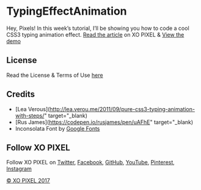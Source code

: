 # TypingEffectAnimation
Hey, Pixels! In this week’s tutorial, I’ll be showing you how to code a cool CSS3 typing animation effect.
[Read the article](http://xopixel.com/typing-effect-animation-css3/) on XO PIXEL
& [View the demo](http://xopixel.com/demo/Typing%20Effect%20Animation%20CSS3/)

## License
Read the License & Terms of Use [here](http://xopixel.com/terms-of-use/)

## Credits
- [Lea Verous](http://lea.verou.me/2011/09/pure-css3-typing-animation-with-steps/" target="_blank)
- [Rus James](https://codepen.io/rusjames/pen/uAFhE" target="_blank)
- Inconsolata Font by [Google Fonts](https://fonts.google.com/)

## Follow XO PIXEL
Follow XO PIXEL on [Twitter](https://twitter.com/xopixell), [Facebook](https://www.facebook.com/xopixell), [GitHub](https://github.com/xopixel), [YouTube](https://www.youtube.com/user/xopixell), [Pinterest](https://www.pinterest.com/xopixel/), [Instagram](https://www.instagram.com/xopixell/)

[© XO PIXEL 2017](http://www.xopixel.com)
